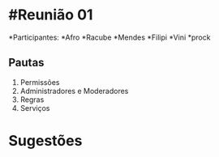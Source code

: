 #Reunião 01
==========



  *Participantes:
    *Afro
    *Racube
    *Mendes
    *Filipi
    *Vini
    *prock


Pautas
-------



1. Permissões 
2. Administradores e Moderadores
3. Regras
4. Serviços 

Sugestões
==========
